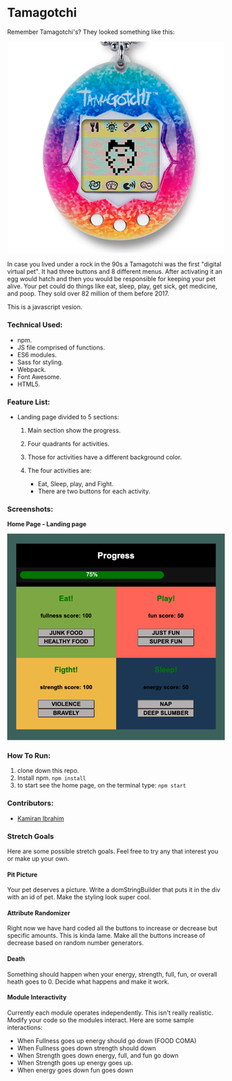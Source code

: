 # Tamagotchi
Remember Tamagotchi's? They looked something like this:

![Tamagotchi](https://github.com/Kamiran79/tamagotchi/blob/master/screenshots/tamagotchi.jpg)


In case you lived under a rock in the 90s a Tamagotchi was the first "digital virtual pet". It had three buttons and 8 different menus. After activating it an egg would hatch and then you would be responsible for keeping your pet alive. Your pet could do things like eat, sleep, play, get sick, get medicine, and poop. They sold over 82 million of them before 2017.

This is a javascript vesion.

### Technical Used:
* npm.
* JS file comprised of functions.
* ES6 modules.
* Sass for styling.
* Webpack.
* Font Awesome.
* HTML5.

### Feature List:
* Landing page divided to 5 sections:

    1. Main section show the progress.
    1. Four quadrants for activities.
    1. Those for activities have a different background color.
    1. The four activities are:
    
        * Eat, Sleep, play, and Fight.
        * There are two buttons for each activity.
    
### Screenshots:
**Home Page - Landing page**

![Home Page](https://github.com/Kamiran79/tamagotchi/blob/master/screenshots/Screen%20Shot%202020-06-14%20at%209.31.03%20PM.png)

### How To Run:
1. clone down this repo.
1. Install npm. `npm install`
1. to start see the home page, on the terminal type: `npm start`

### Contributors:
* [Kamiran Ibrahim](https://github.com/Kamiran79)

### Stretch Goals
Here are some possible stretch goals. Feel free to try any that interest you or make up your own.
#### Pit Picture
Your pet deserves a picture. Write a domStringBuilder that puts it in the div with an id of pet. Make the styling look super cool.
#### Attribute Randomizer
Right now we have hard coded all the buttons to increase or decrease but specific amounts. This is kinda lame. Make all the buttons increase of decrease based on random number generators.

#### Death
Something should happen when your energy, strength, full, fun, or overall heath goes to 0. Decide what happens and make it work.

#### Module Interactivity
Currently each module operates independently. This isn't really realistic. Modify your code so the modules interact. Here are some sample interactions:

* When Fullness goes up energy should go down (FOOD COMA)
* When Fullness goes down strength should down
* When Strength goes down energy, full, and fun go down
* When Strength goes up energy goes up.
* When energy goes down fun goes down
    
